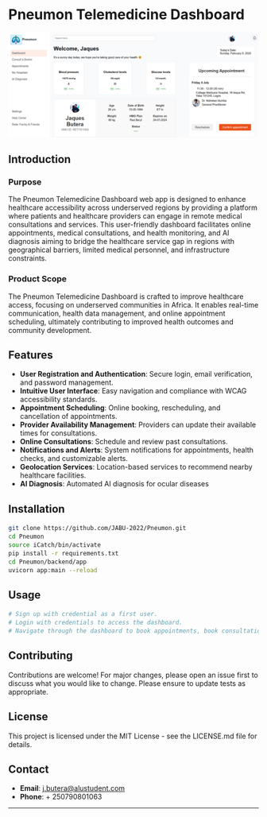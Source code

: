 # Pneumon Telemedicine Dashboard

![Dashboard](PneumonDashboardJ.png)

## Introduction

### Purpose

The Pneumon Telemedicine Dashboard web app is designed to enhance healthcare accessibility across underserved regions by providing a platform where patients and healthcare providers can engage in remote medical consultations and services. This user-friendly dashboard facilitates online appointments, medical consultations, and health monitoring, and AI diagnosis aiming to bridge the healthcare service gap in regions with geographical barriers, limited medical personnel, and infrastructure constraints.

### Product Scope

The Pneumon Telemedicine Dashboard is crafted to improve healthcare access, focusing on underserved communities in Africa. It enables real-time communication, health data management, and online appointment scheduling, ultimately contributing to improved health outcomes and community development.

## Features

- **User Registration and Authentication**: Secure login, email verification, and password management.
- **Intuitive User Interface**: Easy navigation and compliance with WCAG accessibility standards.
- **Appointment Scheduling**: Online booking, rescheduling, and cancellation of appointments.
- **Provider Availability Management**: Providers can update their available times for consultations.
- **Online Consultations**: Schedule and review past consultations.
- **Notifications and Alerts**: System notifications for appointments, health checks, and customizable alerts.
- **Geolocation Services**: Location-based services to recommend nearby healthcare facilities.
- **AI Diagnosis**: Automated AI diagnosis for ocular diseases
<!--

## Technologies Used

- **Frontend**: HTML, CSS and Vanilla JavaScript.
- **Backend**: FASTAPI
- **Database**: None
- **Trained AI model with GROQ API**: DenseNet201 model and llama-3.1-70b-versatile
- **APIs**: supacbase API for client-server communication -->

## Installation

```bash
git clone https://github.com/JABU-2022/Pneumon.git
cd Pneumon
source iCatch/bin/activate
pip install -r requirements.txt
cd Pneumon/backend/app
uvicorn app:main --reload
```

## Usage

```bash
# Sign up with credential as a first user.
# Login with credentials to access the dashboard.
# Navigate through the dashboard to book appointments, book consultation, view health stats, do the AI Diagnosis, or locate hospitals.
```

<!--
## Deployment

- The application has been deployed on AWS EC2 instance at icatch.tech (Note: The instance is stopped to manage cost)

## Video Demo

## Kaggle Notebook

[Kaggle](https://www.kaggle.com/code/okekemakuochukwu/pneumon)

## Github Repo -->

## Contributing

Contributions are welcome! For major changes, please open an issue first to discuss what you would like to change. Please ensure to update tests as appropriate.

## License

This project is licensed under the MIT License - see the LICENSE.md file for details.

## Contact

- **Email**: j.butera@alustudent.com
- **Phone**: + 250790801063

---
